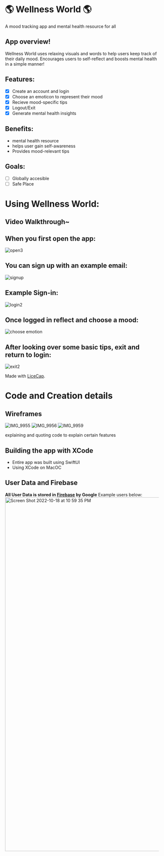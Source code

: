 #  🌎 Wellness World 🌎 
A mood tracking app and mental health resource for all

## App overview!
Wellness World uses relaxing visuals and words to help users keep track of their daily mood.
Encourages users to self-reflect and boosts mental health in a simple manner!


## Features:
- [x] Create an account and login
- [x] Choose an emoticon to represent their mood
- [x] Recieve mood-specific tips
- [x] Logout/Exit
- [x] Generate mental health insights

## Benefits:
- mental health resource 
- helps user gain self-awareness 
- Provides mood-relevant tips

## Goals:
- [ ] Globally accesible
- [ ] Safe Place
#  Using Wellness World:

## Video Walkthrough~
## When you first open the app:
![open3](https://user-images.githubusercontent.com/63684300/196608240-bd1bdb56-bcbb-48f3-ab3b-bf67cc810555.gif)
## You can sign up with an example email: 
![signup](https://user-images.githubusercontent.com/63684300/196607101-d33c9078-c52a-473e-a6ed-6030312c4d04.gif)
## Example Sign-in:
![login2](https://user-images.githubusercontent.com/63684300/196607132-fcc38783-1496-4f51-87d9-d8668f3d1610.gif)
## Once logged in reflect and choose a mood: 
![choose emotion](https://user-images.githubusercontent.com/63684300/196607229-972070db-43ef-489c-90bd-fab4b3737c74.gif)
## After looking over some basic tips, exit and return to login: 
![exit2](https://user-images.githubusercontent.com/63684300/196608272-57974599-f75e-4540-954a-137dbc060c86.gif)

Made with [LiceCap](https://www.cockos.com/licecap/).
# Code and Creation details 

## Wireframes
![IMG_9955](https://user-images.githubusercontent.com/63684300/196345357-ca9004ec-ec74-4594-a923-9562479d767e.jpeg)
![IMG_9956](https://user-images.githubusercontent.com/63684300/196345358-a7dc7832-6878-46f3-a8ab-8fbe7b6d4b2c.jpeg)
![IMG_9959](https://user-images.githubusercontent.com/63684300/196345360-1b018a59-eb23-47e1-a565-0682c0daedb1.jpeg)

explaining and quoting code to explain certain features

## Building the app with XCode
- Entire app was built using SwiftUI
- Using XCode on MacOC

## User Data and Firebase
**All User Data is stored in [Firebase](https://firebase.google.com/) by Google**
Example users below: 
<img width="1157" alt="Screen Shot 2022-10-18 at 10 59 35 PM" src="https://user-images.githubusercontent.com/63684300/196609007-d8193efa-c052-489a-83c8-918515b4deda.png">

